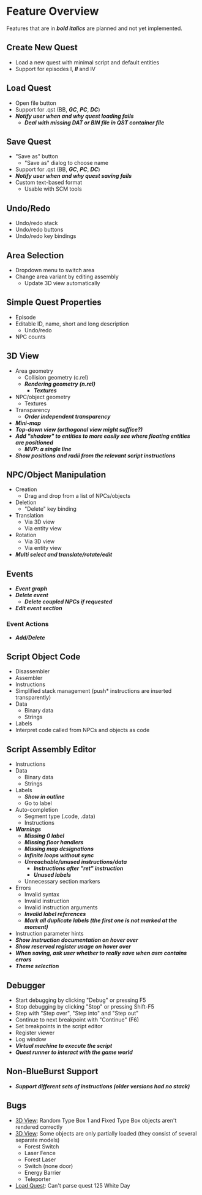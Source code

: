 # Feature Overview

Features that are in ***bold italics*** are planned and not yet implemented.

## Create New Quest

- Load a new quest with minimal script and default entities
- Support for episodes I, ***II*** and IV

## Load Quest

- Open file button
- Support for .qst (BB, ***GC***, ***PC***, ***DC***)
- ***Notify user when and why quest loading fails***
    - ***Deal with missing DAT or BIN file in QST container file***

## Save Quest

- "Save as" button
    - "Save as" dialog to choose name
- Support for .qst (BB, ***GC***, ***PC***, ***DC***)
- ***Notify user when and why quest saving fails***
- Custom text-based format
    - Usable with SCM tools

## Undo/Redo

- Undo/redo stack
- Undo/redo buttons
- Undo/redo key bindings

## Area Selection

- Dropdown menu to switch area
- Change area variant by editing assembly
    - Update 3D view automatically

## Simple Quest Properties

- Episode
- Editable ID, name, short and long description
    - Undo/redo
- NPC counts

## 3D View

- Area geometry
    - Collision geometry (c.rel)
    - ***Rendering geometry (n.rel)***
        - ***Textures***
- NPC/object geometry
    - Textures
- Transparency
    - ***Order independent transparency***
- ***Mini-map***
- ***Top-down view (orthogonal view might suffice?)***
- ***Add "shadow" to entities to more easily see where floating entities are positioned***
    - ***MVP: a single line***
- ***Show positions and radii from the relevant script instructions***

## NPC/Object Manipulation

- Creation
    - Drag and drop from a list of NPCs/objects
- Deletion
    - "Delete" key binding
- Translation
    - Via 3D view
    - Via entity view
- Rotation
    - Via 3D view
    - Via entity view
- ***Multi select and translate/rotate/edit***

## Events

- ***Event graph***
- ***Delete event***
    - ***Delete coupled NPCs if requested***
- ***Edit event section***

### Event Actions

- ***Add/Delete***

## Script Object Code

- Disassembler
- Assembler
- Instructions
- Simplified stack management (push* instructions are inserted transparently)
- Data
    - Binary data
    - Strings
- Labels
- Interpret code called from NPCs and objects as code

## Script Assembly Editor

- Instructions
- Data
    - Binary data
    - Strings
- Labels
    - ***Show in outline***
    - Go to label
- Auto-completion
    - Segment type (.code, .data)
    - Instructions
- ***Warnings***
    - ***Missing 0 label***
    - ***Missing floor handlers***
    - ***Missing map designations***
    - ***Infinite loops without sync***
    - ***Unreachable/unused instructions/data***
        - ***Instructions after "ret" instruction***
        - ***Unused labels***
    - Unnecessary section markers
- Errors
    - Invalid syntax
    - Invalid instruction
    - Invalid instruction arguments
    - ***Invalid label references***
    - ***Mark all duplicate labels (the first one is not marked at the moment)***
- Instruction parameter hints
- ***Show instruction documentation on hover over***
- ***Show reserved register usage on hover over***
- ***When saving, ask user whether to really save when asm contains errors***
- ***Theme selection***

## Debugger

- Start debugging by clicking "Debug" or pressing F5
- Stop debugging by clicking "Stop" or pressing Shift-F5
- Step with "Step over", "Step into" and "Step out"
- Continue to next breakpoint with "Continue" (F6)
- Set breakpoints in the script editor
- Register viewer
- Log window
- ***Virtual machine to execute the script***
- ***Quest runner to interact with the game world***

## Non-BlueBurst Support

- ***Support different sets of instructions (older versions had no stack)***

## Bugs

- [3D View](#3d-view): Random Type Box 1 and Fixed Type Box objects aren't rendered correctly
- [3D View](#3d-view): Some objects are only partially loaded (they consist of several separate models)
    - Forest Switch
    - Laser Fence
    - Forest Laser
    - Switch (none door)
    - Energy Barrier
    - Teleporter
- [Load Quest](#load-quest): Can't parse quest 125 White Day
